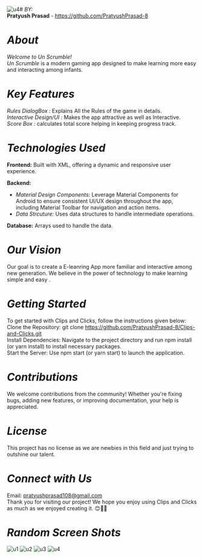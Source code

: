 ![u4](https://github.com/PratyushPrasad-8/UnScarmble_Game/assets/154315809/9f6c699e-d164-4afc-bcd1-53ca55057a0c)# *BY:*  
**Pratyush Prasad** - https://github.com/PratyushPrasad-8  

# *About*  
_Welcome to Un Scrumble!_  
_Un Scrumble_ is a modern gaming app designed to make learning more easy and interacting among infants.

# *Key Features*  
*Rules DialogBox :* Explains All the Rules of the game in details.  
*Interactive Design/UI :* Makes the app attractive as well as Interactive.  
*Score Box :* calculates total score helping in keeping progress track.  

# *Technologies Used*  
**Frontend:** Built with XML, offering a dynamic and responsive user experience.


**Backend:**  
- *Material Design Components:* Leverage Material Components for Android to ensure consistent UI/UX design throughout the app, including Material Toolbar for navigation and action items.
- *Data Strcuture:* Uses data structures to handle intermediate operations.

  
**Database:** Arrays used to handle the data.

# *Our Vision* 
Our goal is to create a E-leanring App more familiar and interactive among new generation. We believe in the power of technology to make learning simple and easy .

# *Getting Started*  
To get started with Clips and Clicks, follow the instructions given below:  
Clone the Repository: git clone https://github.com/PratyushPrasad-8/Clips-and-Clicks.git  
Install Dependencies: Navigate to the project directory and run npm install (or yarn install) to install necessary packages.  
Start the Server: Use npm start (or yarn start) to launch the application.


# *Contributions*  
We welcome contributions from the community! Whether you're fixing bugs, adding new features, or improving documentation, your help is appreciated.

# *License*  
This project has no license as we are newbies in this field and just trying to outshine our talent.

# *Connect with Us*  
Email: pratyushprasad108@gmail.com  
Thank you for visiting our project! We hope you enjoy using Clips and Clicks as much as we enjoyed creating it.
😊🫰🔆

# *Random Screen Shots*
![u1](https://github.com/PratyushPrasad-8/UnScarmble_Game/assets/154315809/18063f89-ba71-4553-b3a9-0a048742a235)
![u2](https://github.com/PratyushPrasad-8/UnScarmble_Game/assets/154315809/f44f5695-ea92-428e-8777-4000cb72e4fd)
![u3](https://github.com/PratyushPrasad-8/UnScarmble_Game/assets/154315809/0757872c-a9ac-4526-a56d-52e59efec5ae)
![u4](https://github.com/PratyushPrasad-8/UnScarmble_Game/assets/154315809/01158c96-2eec-49da-b322-20193be7b89a)











